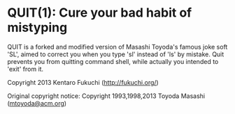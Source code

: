QUIT(1): Cure your bad habit of mistyping
=========================================

QUIT is a forked and modified version of Masashi Toyoda's famous joke soft
'SL', aimed to correct you when you type 'sl' instead of 'ls' by mistake.
Quit prevents you from quitting command shell, while actually you intended to
'exit' from it.

Copyright 2013 Kentaro Fukuchi (http://fukuchi.org/)

Original copyright notice:
Copyright 1993,1998,2013 Toyoda Masashi (mtoyoda@acm.org)
